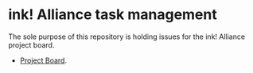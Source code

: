 # ink! Alliance task management

The sole purpose of this repository is holding issues for the ink! Alliance project board.

- [Project Board](https://github.com/orgs/use-ink/projects/2).
